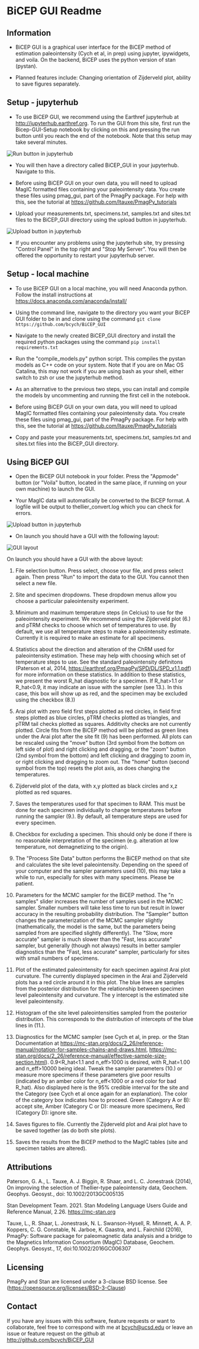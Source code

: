 # BiCEP GUI Readme

## Information

- BiCEP GUI is a graphical user interface for the BiCEP method of estimation paleointensity (Cych et al, in prep) using jupyter, ipywidgets, and voila. On the backend, BiCEP uses the python version of stan (pystan).

- Planned features include: Changing orientation of Zijderveld plot, ability to save figures separately.

## Setup - jupyterhub

- To use BiCEP GUI, we recommend using the Earthref jupyterhub at http://jupyterhub.earthref.org. To run the GUI from this site, first run the Bicep-GUI-Setup notebook by clicking on this and pressing the run button until you reach the end of the notebook. Note that this setup may take several minutes.

![Run button in jupyterhub](readme-image/jupyterhub-run.png)

- You will then have a directory called BiCEP_GUI in your jupyterhub. Navigate to this.

- Before using BiCEP GUI on your own data, you will need to upload MagIC formatted files containing your paleointensity data. You create these files using pmag_gui, part of the PmagPy package. For help with this, see the tutorial at https://github.com/ltauxe/PmagPy_tutorials

- Upload your measurements.txt, specimens.txt, samples.txt and sites.txt files to the BiCEP_GUI directory using the upload button in jupyterhub.

![Upload button in jupyterhub](readme-image/jupyterhub-upload.png)

- If you encounter any problems using the jupyterhub site, try pressing "Control Panel" in the top right and "Stop My Server". You will then be offered the opportunity to restart your jupyterhub server.

## Setup - local machine

- To use BiCEP GUI on a local machine, you will need Anaconda python. Follow the install instructions at https://docs.anaconda.com/anaconda/install/

- Using the command line, navigate to the directory you want your BiCEP GUI folder to be in and clone using the command `git clone https://github.com/bcych/BiCEP_GUI`

- Navigate to the newly created BiCEP_GUI directory and install the required python packages using the command `pip install requirements.txt`

- Run the "compile_models.py" python script. This compiles the pystan models as C++ code on your system. Note that if you are on Mac OS Catalina, this may not work if you are using bash as your shell, either switch to zsh or use the jupyterhub method.

- As an alternative to the previous two steps, you can install and compile the models by uncommenting and running the first cell in the notebook.

- Before using BiCEP GUI on your own data, you will need to upload MagIC formatted files containing your paleointensity data. You create these files using pmag_gui, part of the PmagPy package. For help with this, see the tutorial at https://github.com/ltauxe/PmagPy_tutorials

- Copy and paste your measurements.txt, specimens.txt, samples.txt and sites.txt files into the BiCEP_GUI directory.

## Using BiCEP GUI

- Open the BiCEP GUI notebook in your folder. Press the "Appmode" button (or "Voila" button, located in the same place, if running on your own machine) to launch the GUI.

- Your MagIC data will automatically be converted to the BiCEP format. A logfile will be output to thellier_convert.log which you can check for errors.

![Upload button in jupyterhub](readme-image/jupyterhub-appmode.png)

- On launch you should have a GUI with the following layout:

![GUI layout](readme-image/GUI_layout.png)

On launch you should have a GUI with the above layout:

1. File selection button. Press select, choose your file, and press select again. Then press "Run" to import the data to the GUI. You cannot then select a new file.

2. Site and specimen dropdowns. These dropdown menus allow you choose a particular paleointensity experiment.

3. Minimum and maximum temperature steps (in Celcius) to use for the paleointensity experiment. We recommend using the Zijderveld plot (6.) and pTRM checks to choose which set of temperatures to use. By default, we use all temperature steps to make a paleointensity estimate. Currently it is required to make an estimate for all specimens.

4. Statistics about the direction and alteration of the ChRM used for paleointensity estimation. These may help with choosing which set of temperature steps to use. See the standard paleointensity definitons (Paterson et al, 2014, https://earthref.org/PmagPy/SPD/DL/SPD_v1.1.pdf) for more information on these statistics. In addition to these statistics, we present the worst R_hat diagnostic for a specimen. If R_hat>1.1 or R_hat<0.9, it may indicate an issue with the sampler (see 13.). In this case, this box will show up as red, and the specimen may be excluded using the checkbox (8.))

4. Arai plot with zero field first steps plotted as red circles, in field first steps plotted as blue circles, pTRM checks plotted as triangles, and pTRM tail checks plotted as squares. Additivity checks are not currently plotted. Circle fits from the BiCEP method will be plotted as green lines under the Arai plot after the site fit (9) has been performed. All plots can be rescaled using the "move" button (3rd symbol from the bottom on left side of plot) and right clicking and dragging, or the "zoom" button (2nd symbol from the bottom) and left clicking and dragging to zoom in, or right clicking and dragging to zoom out. The "home" button (second symbol from the top) resets the plot axis, as does changing the temperatures.

5. Zijderveld plot of the data, with x,y plotted as black circles and x,z plotted as red squares.

7. Saves the temperatures used for that specimen to RAM. This must be done for each specimen individually to change temperatures before running the sampler (9.). By default, all temperature steps are used for every specimen.

8. Checkbox for excluding a specimen. This should only be done if there is no reasonable interpretation of the specimen (e.g. alteration at low temperature, not demagnetizing to the origin).

9. The "Process Site Data" button performs the BiCEP method on that site and calculates the site level paleointensity. Depending on the speed of your computer and the sampler parameters used (10), this may take a while to run, especially for sites with many specimens. Please be patient.

10. Parameters for the MCMC sampler for the BiCEP method. The "n samples" slider increases the number of samples used in the MCMC sampler. Smaller numbers will take less time to run but result in lower accuracy in the resulting probability distribution. The "Sampler" button changes the parameterization of the MCMC sampler slightly (mathematically, the model is the same, but the parameters being sampled from are specified slightly differently). The "Slow, more accurate" sampler is much slower than the "Fast, less accurate" sampler, but generally (though not always) results in better sampler diagnostics than the "Fast, less accurate" sampler, particularly for sites with small numbers of specimens.

11. Plot of the estimated paleointensity for each specimen against Arai plot curvature. The currently displayed specimen in the Arai and Zijderveld plots has a red circle around it in this plot. The blue lines are samples from the posterior distribution for the relationship between specimen level paleointensity and curvature. The y intercept is the estimated site level paleointensity.

12. Histogram of the site level paleointensities sampled from the posterior distribution. This corresponds to the distribution of intercepts of the blue lines in (11.).

13. Diagnostics for the MCMC sampler (see Cych et al, in prep. or the Stan Documentation at https://mc-stan.org/docs/2_26/reference-manual/notation-for-samples-chains-and-draws.html, https://mc-stan.org/docs/2_26/reference-manual/effective-sample-size-section.html). 0.9<R_hat<1.1 and n_eff>1000 is desired, with R_hat=1.00 and n_eff>10000 being ideal. Tweak the sampler parameters (10.) or measure more specimens if these parameters give poor results (indicated by an amber color for n_eff<1000 or a red color for bad R_hat). Also displayed here is the 95% credible interval for the site and the Category (see Cych et al once again for an explanation). The color of the category box indicates how to proceed. Green (Category A or B): accept site, Amber (Category C or D): measure more specimens, Red (Category D): ignore site.

14. Saves figures to file. Currently the Zijderveld plot and Arai plot have to be saved together (as do both site plots).

15. Saves the results from the BiCEP method to the MagIC tables (site and specimen tables are altered).

## Attributions

Paterson, G. A., L. Tauxe, A. J. Biggin, R. Shaar, and L. C. Jonestrask (2014), On improving the selection of Thellier-type paleointensity data, Geochem. Geophys. Geosyst., doi: 10.1002/2013GC005135

Stan Development Team. 2021. Stan Modeling Language Users Guide and Reference Manual, 2.26. https://mc-stan.org

Tauxe, L., R. Shaar, L. Jonestrask, N. L. Swanson-Hysell, R. Minnett, A. A. P. Koppers, C. G. Constable, N. Jarboe, K. Gaastra, and L. Fairchild (2016), PmagPy: Software package for paleomagnetic data analysis and a bridge to the Magnetics Information Consortium (MagIC) Database, Geochem. Geophys. Geosyst., 17, doi:10.1002/2016GC006307

## Licensing
PmagPy and Stan are licensed under a 3-clause BSD license. See (https://opensource.org/licenses/BSD-3-Clause)

## Contact
If you have any issues with this software, feature requests or want to collaborate, feel free to correspond with me at bcych@ucsd.edu or leave an issue or feature request on the github at http://github.com/bcych/BiCEP_GUI
